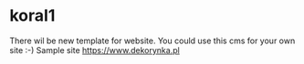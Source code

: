 # koral1
There wil be new template for website.
You could use this cms for your own site :-)
Sample site https://www.dekorynka.pl
